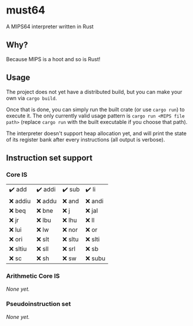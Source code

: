 # must64
A MIPS64 interpreter written in Rust

## Why?

Because MIPS is a hoot and so is Rust!

## Usage

The project does not yet have a distributed build, but you can make your own via `cargo build`.

Once that is done, you can simply run the built crate (or use `cargo run`) to execute it. The only currently valid usage pattern is `cargo run <MIPS file path>` (replace `cargo run` with the built executable if you choose that path).

The interpreter doesn't support heap allocation yet, and will print the state of its register bank after every instructions (all output is verbose).

## Instruction set support

### Core IS

| | | | |
|---|---|---|---|
|✔️ add|✔️ addi|✔️ sub|✔️ li|
|❌ addiu|❌ addu|❌ and|❌ andi|
|❌ beq|❌ bne|❌ j|❌ jal|
|❌ jr|❌ lbu|❌ lhu|❌ ll|
|❌ lui|❌ lw|❌ nor|❌ or|
|❌ ori|❌ slt|❌ sltu|❌ slti|
|❌ sltiu|❌ sll|❌ srl|❌ sb|
|❌ sc|❌ sh|❌ sw|❌ subu|

### Arithmetic Core IS

_None yet._

### Pseudoinstruction set

_None yet._
